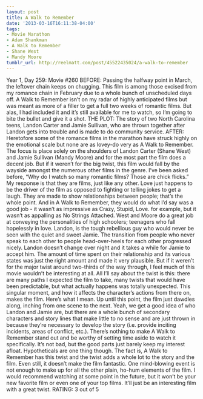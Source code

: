```yaml
---
layout: post
title: A Walk to Remember
date: '2013-03-16T16:11:38-04:00'
tags:
- Movie Marathon
- Adam Shankman
- A Walk to Remember
- Shane West
- Mandy Moore
tumblr_url: http://reelmatt.com/post/45522435024/a-walk-to-remember
---
```



Year 1, Day 259: Movie #260
BEFORE: Passing the halfway point in March, the leftover chain keeps on chugging. This film is among those excised from my romance chain in February due to a whole bunch of unscheduled days off. A Walk to Remember isn’t on my radar of highly anticipated films but was meant as more of a filler to get a full two weeks of romantic films. But alas, I had included it and it’s still available for me to watch, so I’m going to bite the bullet and give it a shot.
THE PLOT: The story of two North Carolina teens, Landon Carter and Jamie Sullivan, who are thrown together after Landon gets into trouble and is made to do community service.
AFTER: Heretofore some of the romance films in the marathon have struck highly on the emotional scale but none are as lovey-do very as A Walk to Remember. The focus is place solely on the shoulders of Landon Carter (Shane West) and Jamie Sullivan (Mandy Moore) and for the most part the film does a decent job. But if it weren’t for the big twist, this film would fall by the wayside amongst the numerous other films in the genre.
I’ve been asked before, “Why do I watch so many romantic films? Those are chick flicks.” My response is that they are films, just like any other. Love just happens to be the driver of the film as opposed to fighting or telling jokes to get a laugh. They are made to show relationships between people; that’s the whole point. And in A Walk to Remember, they would do what I’d say was a good job - it wasn’t as impressive as Crazy, Stupid, Love. for example, but it wasn’t as appalling as No Strings Attached. West and Moore do a great job at conveying the personalities of high schoolers; teenagers who fall hopelessly in love. Landon, is the tough rebellious guy who would never be seen with the quiet and sweet Jamie. The transition from people who never speak to each other to people head-over-heels for each other progressed nicely. Landon doesn’t change over night and it takes a while for Jamie to accept him. The amount of time spent on their relationship and its various states was just the right amount and made it very plausible.
But if it weren’t for the major twist around two-thirds of the way through, I feel much of this movie wouldn’t be interesting at all. All I’ll say about the twist is this: there are many paths I expected the film to take, many twists that would have been predictable, but what actually happens was totally unexpected. This singular moment, and how it affects the character’s actions from there on, makes the film. Here’s what I mean. Up until this point, the film just dawdles along, inching from one scene to the next. Yeah, we get a good idea of who Landon and Jamie are, but there are a whole bunch of secondary characters and story lines that make little to no sense and are just thrown in because they’re necessary to develop the story (i.e. provide inciting incidents, areas of conflict, etc.). There’s nothing to make A Walk to Remember stand out and be worthy of setting time aside to watch it specifically. It’s not bad, but the good parts just barely keep my interest afloat.
Hypotheticals are one thing though. The fact is, A Walk to Remember has this twist and the twist adds a whole lot to the story and the film. Even still, it doesn’t make the film fantastic. One mind-blowing event is not enough to make up for all the other plain, ho-hum elements of the film. I would recommend watching at some point in the future, but it won’t be your new favorite film or even one of your top films. It’ll just be an interesting film with a great twist.
RATING: 3 out of 5
